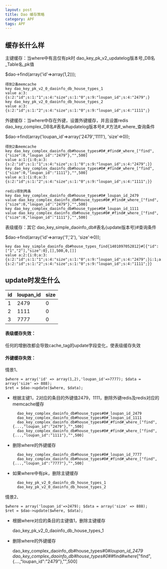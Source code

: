 ```yaml
---
layout: post
title: Dao 缓存策略
category: APF
tags: APF
---
```


##  缓存长什么样

主键缓存：当where中有且仅有pk时    dao_key_pk_v2_updatelog版本号_DB名_Table名_pk值

$dao->find(array('id'=>array(1,2)));

    得到2条memcache
    key dao_key_pk_v2_0_daoinfo_db_house_types_1
    value a:3:{s:2:"id";s:1:"1";s:4:"size";s:1:"0";s:9:"loupan_id";s:4:"2479";}
    key dao_key_pk_v2_0_daoinfo_db_house_types_2
    value a:3:{s:2:"id";s:1:"2";s:4:"size";s:1:"0";s:9:"loupan_id";s:4:"1111";}

外键缓存：当where中存在外键，设置外键缓存，并且设置redis   dao_key_complex_DB名#表名#updatelog版本号#_#方法#_where_查询条件

$dao->find(array('loupan_id'=>array('2479','1111'), 'size'=>0));

    得到2条memcache
    key dao_key_complex_daoinfo_db#house_types#0#_#find#_where_["find",{"size":0,"loupan_id":"2479"},"",500]
    value a:1:{i:0;a:3:{s:2:"id";s:1:"1";s:4:"size";s:1:"0";s:9:"loupan_id";s:4:"2479";}}
    key dao_key_complex_daoinfo_db#house_types#0#_#find#_where_["find",{"size":0,"loupan_id":"1111"},"",500]
    value a:1:{i:0;a:3:{s:2:"id";s:1:"2";s:4:"size";s:1:"0";s:9:"loupan_id";s:4:"1111";}}
    
    redis得到两条
    key dao_key_complex_daoinfo_db#house_types#0#_loupan_id_2479
    value dao_key_complex_daoinfo_db#house_types#0#_#find#_where_["find",{"size":0,"loupan_id":"2479"},"",500]
    key dao_key_complex_daoinfo_db#house_types#0#_loupan_id_1111
    value dao_key_complex_daoinfo_db#house_types#0#_#find#_where_["find",{"size":0,"loupan_id":"1111"},"",500]

表级缓存：其它    dao_key_simple_daoinfo_db#表名{update版本号}#查询条件

$dao->find(array('id'=>array('1','2'), 'size'=>0)); 

    key dao_key_simple_daoinfo_db#house_types_find{1401097052812}#[{"id":["1","2"],"size":0},[],500,0,[]]
    value a:2:{i:0;a:3:{s:2:"id";s:1:"1";s:4:"size";s:1:"0";s:9:"loupan_id";s:4:"2479";}i:1;a:3:{s:2:"id";s:1:"2";s:4:"size";s:1:"0";s:9:"loupan_id";s:4:"1111";}}

##  update时发生什么

id |     loupan_id  |    size
---|----------------|----------
1  |     2479       |      0
2  |     1111       |      0
3  |     7777       |      0

#### 表级缓存失效：

任何的增删改都会导致cache_tag的update字段变化，使表级缓存失效

#### 外键缓存失效：

情景1、

    $where = array('id' => array(1,2),'loupan_id'=>7777); $data = array('size' => 888); 
    $ret = $dao->update($where, $data);
    
* 根据主键1，2对应的条目的外键值2479，1111，删除外键redis及redis对应的memcache缓存

        dao_key_complex_daoinfo_db#house_types#0#_loupan_id_2479
        dao_key_complex_daoinfo_db#house_types#0#_loupan_id_1111
        dao_key_complex_daoinfo_db#house_types#0#_#find#_where_["find",{...,"loupan_id":"2479"},"",500]
        dao_key_complex_daoinfo_db#house_types#0#_#find#_where_["find",{...,"loupan_id":"1111"},"",500]

* 删除where的外键缓存

        dao_key_complex_daoinfo_db#house_types#0#_loupan_id_7777
        dao_key_complex_daoinfo_db#house_types#0#_#find#_where_["find",{...,"loupan_id":"7777"},"",500]
       
* 如果where中有pk，删除主键缓存

        dao_key_pk_v2_0_daoinfo_db_house_types_1
        dao_key_pk_v2_0_daoinfo_db_house_types_2

情景2、

    $where = array('loupan_id'=>2479); $data = array('size' => 888); 
    $ret = $dao->update($where, $data);

* 根据where对应的条目的主键值1，删除主键缓存

    dao_key_pk_v2_0_daoinfo_db_house_types_1

* 删除where的外键缓存

    dao_key_complex_daoinfo_db#house_types#0#_loupan_id_2479
    dao_key_complex_daoinfo_db#house_types#0#_#find#_where_["find",{....,"loupan_id":"2479"},"",500]

